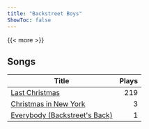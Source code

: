 ```yaml
---
title: "Backstreet Boys"
ShowToc: false
---
```


{{< more >}}

## Songs
Title | Plays 
----- | -----: 
[Last Christmas](/songs/last-christmas) | 219
[Christmas in New York](/songs/christmas-in-new-york) | 3
[Everybody (Backstreet's Back)](/songs/everybody-backstreets-back) | 1

